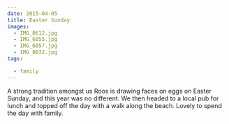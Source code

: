 ```yaml
---
date: 2015-04-05
title: Easter Sunday
images:
  - IMG_0612.jpg
  - IMG_6055.jpg
  - IMG_6057.jpg
  - IMG_0632.jpg
tags:

  - family
---
```

A strong tradition amongst us Roos is drawing faces on eggs on Easter Sunday, and this year was no different. We then headed to a local pub for lunch and topped off the day with a walk along the beach. Lovely to spend the day with family.